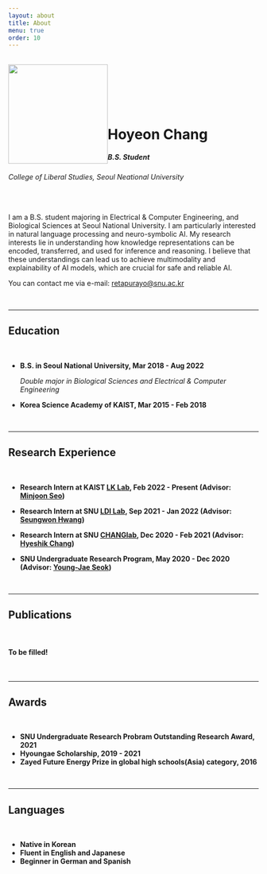 ```yaml
---
layout: about
title: About
menu: true
order: 10
---
```


<br />

<img style="float: left;" src="{{ site.baseurl }}/assets/img/myimg.jpg" width="200" height="200">

<br />

<br />

<br />

<br />

<br />

# Hoyeon Chang

##### *B.S. Student*

###### *College of Liberal Studies, Seoul Neational University*

<br />

I am a B.S. student majoring in Electrical & Computer Engineering, and Biological Sciences at Seoul National University. I am particularly interested in natural language processing and neuro-symbolic AI. My research interests lie in understanding how knowledge representations can be encoded, transferred, and used for inference and reasoning. I believe that these understandings can lead us to achieve multimodality and explainability of AI models, which are crucial for safe and reliable AI.

You can contact me via e-mail: [retapurayo@snu.ac.kr](mailto:retapurayo@snu.ac.kr)

<br />

---

## Education

<br />

- **B.S. in Seoul National University, Mar 2018 - Aug 2022**

  *Double major in Biological Sciences and Electrical & Computer Engineering*

- **Korea Science Academy of KAIST, Mar 2015 - Feb 2018**

<br />

---

## Research Experience

<br />

- **Research Intern at KAIST [LK Lab](https://lklab.kaist.ac.kr/), Feb 2022 - Present (Advisor: [Minjoon Seo](https://seominjoon.github.io/))**

- **Research Intern at SNU [LDI Lab](https://seungwonh.github.io/ldi.html), Sep 2021 - Jan 2022 (Advisor: [Seungwon Hwang](https://seungwonh.github.io/))**

- **Research Intern at SNU [CHANGlab](https://qbio.io/), Dec 2020 - Feb 2021 (Advisor: [Hyeshik Chang](https://qbio.io/team/hyeshik-chang))**

- **SNU Undergraduate Research Program, May 2020 - Dec 2020 (Advisor: [Young-Jae Seok](https://biosci.snu.ac.kr/lomp/professor))**

<br />

---

## Publications

<br />

#### To be filled!

<br />

---

## Awards

<br />

- **SNU Undergraduate Research Probram Outstanding Research Award, 2021**
- **Hyoungae Scholarship, 2019 - 2021**
- **Zayed Future Energy Prize in global high schools(Asia) category, 2016**

<br />

---

## Languages

<br />

- **Native in Korean**
- **Fluent in English and Japanese**
- **Beginner in German and Spanish**

<br />
